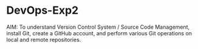 # DevOps-Exp2
AIM: To understand Version Control System / Source Code Management, install Git, create a GitHub account, and perform various Git operations on local and remote repositories.
